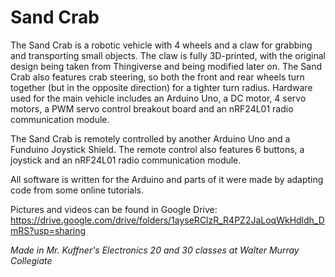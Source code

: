 # Sand Crab
The Sand Crab is a robotic vehicle with 4 wheels and a claw for grabbing and transporting small objects. The claw is fully 3D-printed, with the original design being taken from Thingiverse and being modified later on. The Sand Crab also features crab steering, so both the front and rear wheels turn together (but in the opposite direction) for a tighter turn radius. Hardware used for the main vehicle includes an Arduino Uno, a DC motor, 4 servo motors, a PWM servo control breakout board and an nRF24L01 radio communication module. 

The Sand Crab is remotely controlled by another Arduino Uno and a Funduino Joystick Shield. The remote control also features 6 buttons, a joystick and an nRF24L01 radio communication module.

All software is written for the Arduino and parts of it were made by adapting code from some online tutorials.

Pictures and videos can be found in Google Drive: https://drive.google.com/drive/folders/1ayseRClzR_R4PZ2JaLoqWkHdldh_DmRS?usp=sharing


*Made in Mr. Kuffner's Electronics 20 and 30 classes at Walter Murray Collegiate*